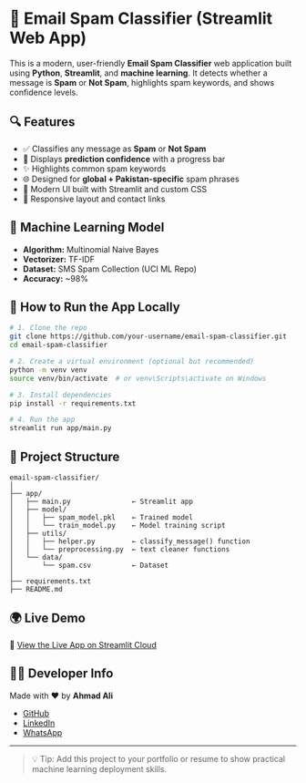 # 📧 Email Spam Classifier (Streamlit Web App)

This is a modern, user-friendly **Email Spam Classifier** web application built using **Python**, **Streamlit**, and **machine learning**. It detects whether a message is **Spam** or **Not Spam**, highlights spam keywords, and shows confidence levels.

## 🔍 Features

- ✅ Classifies any message as **Spam** or **Not Spam**
- 🎯 Displays **prediction confidence** with a progress bar
- ✨ Highlights common spam keywords
- 🌐 Designed for **global + Pakistan-specific** spam phrases
- 💬 Modern UI built with Streamlit and custom CSS
- 📱 Responsive layout and contact links

## 🧠 Machine Learning Model

- **Algorithm:** Multinomial Naive Bayes
- **Vectorizer:** TF-IDF
- **Dataset:** SMS Spam Collection (UCI ML Repo)
- **Accuracy:** ~98%

## 🚀 How to Run the App Locally

```bash
# 1. Clone the repo
git clone https://github.com/your-username/email-spam-classifier.git
cd email-spam-classifier

# 2. Create a virtual environment (optional but recommended)
python -m venv venv
source venv/bin/activate  # or venv\Scripts\activate on Windows

# 3. Install dependencies
pip install -r requirements.txt

# 4. Run the app
streamlit run app/main.py
```

## 📁 Project Structure

```
email-spam-classifier/
│
├── app/
│   ├── main.py               ← Streamlit app
│   ├── model/
│   │   ├── spam_model.pkl    ← Trained model
│   │   └── train_model.py    ← Model training script
│   ├── utils/
│   │   ├── helper.py         ← classify_message() function
│   │   └── preprocessing.py  ← text cleaner functions
│   └── data/
│       └── spam.csv          ← Dataset
│
├── requirements.txt
├── README.md
```

## 🌍 Live Demo

🔗 [View the Live App on Streamlit Cloud](https://your-streamlit-url)

## 👨‍💻 Developer Info

Made with ❤️ by **Ahmad Ali**  
- [GitHub](https://github.com/ahmadali-114)  
- [LinkedIn](https://www.linkedin.com/in/ahmad-ali-473510234)  
- [WhatsApp](https://wa.me/message/LOBQZQGKQEK5K1)

---

> 💡 Tip: Add this project to your portfolio or resume to show practical machine learning deployment skills.